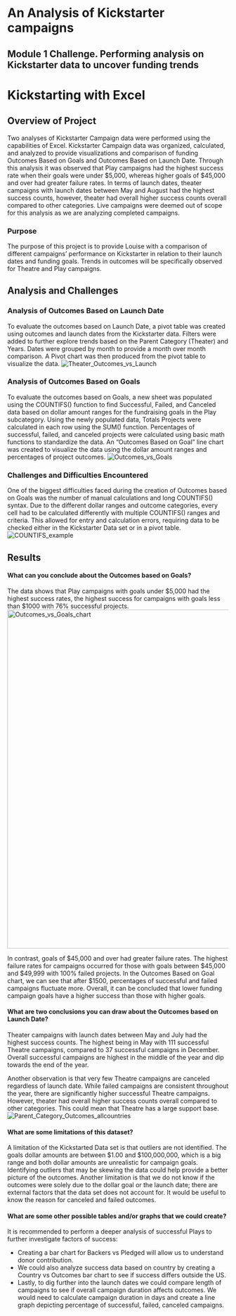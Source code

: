 # An Analysis of Kickstarter campaigns
Module 1 Challenge. Performing analysis on Kickstarter data to uncover funding trends
---

# Kickstarting with Excel
## Overview of Project
Two analyses of Kickstarter Campaign data were performed using the capabilities of Excel. Kickstarter Campaign data was organized, calculated, and analyzed to provide visualizations and comparison of funding Outcomes Based on Goals and Outcomes Based on Launch Date. Through this analysis it was observed that Play campaigns had the highest success rate when their goals were under $5,000, whereas higher goals of $45,000 and over had greater failure rates. In terms of launch dates, theater campaigns with launch dates between May and August had the highest success counts, however, theater had overall higher success counts overall compared to other categories. Live campaigns were deemed out of scope for this analysis as we are analyzing completed campaigns. 

### Purpose
The purpose of this project is to provide Louise with a comparison of different campaigns’ performance on Kickstarter in relation to their launch dates and funding goals. Trends in outcomes will be specifically observed for Theatre and Play campaigns.
## Analysis and Challenges
### Analysis of Outcomes Based on Launch Date
To evaluate the outcomes based on Launch Date, a pivot table was created using outcomes and launch dates from the Kickstarter data. Filters were added to further explore trends based on the Parent Category (Theater) and Years. Dates were grouped by month to provide a month over month comparison.  A Pivot chart was then produced from the pivot table to visualize the data. 
![Theater_Outcomes_vs_Launch](https://user-images.githubusercontent.com/81447450/112730412-65c2c500-8eff-11eb-9250-fee23752c6e7.png)


### Analysis of Outcomes Based on Goals
To evaluate the outcomes based on Goals, a new sheet was populated using the COUNTIFS() function to find Successful, Failed, and Canceled data based on dollar amount ranges for the fundraising goals in the Play subcategory. Using the newly populated data, Totals Projects were calculated in each row using the SUM() function. Percentages of successful, failed, and canceled projects were calculated using basic math functions to standardize the data. An “Outcomes Based on Goal” line chart was created to visualize the data using the dollar amount ranges and percentages of project outcomes.
![Outcomes_vs_Goals](https://user-images.githubusercontent.com/81447450/112730419-73784a80-8eff-11eb-877d-b9bc3abe17da.png)


### Challenges and Difficulties Encountered
One of the biggest difficulties faced during the creation of Outcomes based on Goals was the number of manual calculations and long COUNTIFS() syntax. Due to the different dollar ranges and outcome categories, every cell had to be calculated differently with multiple COUNTIFS() ranges and criteria. This allowed for entry and calculation errors, requiring data to be checked either in the Kickstarter Data set or in a pivot table.
![COUNTIFS_example](https://user-images.githubusercontent.com/81447450/112730499-e8e41b00-8eff-11eb-89a7-63efae03399f.png)


## Results
#### What can you conclude about the Outcomes based on Goals?
The data shows that Play campaigns with goals under $5,000 had the highest success rates, the highest success for campaigns with goals less than $1000 with 76% successful projects.
<img width="770" alt="Outcomes_vs_Goals_chart" src="https://user-images.githubusercontent.com/81447450/112730486-d4a01e00-8eff-11eb-98fa-34a1e3e6795e.png">

In contrast, goals of $45,000 and over had greater failure rates. The highest failure rates for campaigns occurred for those with goals between $45,000 and $49,999 with 100% failed projects. In the Outcomes Based on Goal chart, we can see that after $1500, percentages of successful and failed campaigns fluctuate more. Overall, it can be concluded that lower funding campaign goals have a higher success than those with higher goals. 

#### What are two conclusions you can draw about the Outcomes based on Launch Date?
Theater campaigns with launch dates between May and July had the highest success counts. The highest being in May with 111 successful Theatre campaigns, compared to 37 successful campaigns in December. Overall successful campaigns are highest in the middle of the year and dip towards the end of the year. 

Another observation is that very few Theatre campaigns are canceled regardless of launch date. While failed campaigns are consistent throughout the year, there are significantly higher successful Theatre campaigns. However, theater had overall higher success counts overall compared to other categories. This could mean that Theatre has a large support base. 
![Parent_Category_Outcomes_allcountries](https://user-images.githubusercontent.com/81447450/112730533-14670580-8f00-11eb-9588-df25523477ae.png)

#### What are some limitations of this dataset?
A limitation of the Kickstarted Data set is that outliers are not identified. The goals dollar amounts are between $1.00 and $100,000,000, which is a big range and both dollar amounts are unrealistic for campaign goals. Identifying outliers that may be skewing the data could help provide a better picture of the outcomes. 
Another limitation is that we do not know if the outcomes were solely due to the dollar goal or the launch date; there are external factors that the data set does not account for. It would be useful to know the reason for canceled and failed outcomes.

#### What are some other possible tables and/or graphs that we could create?
It is recommended to perform a deeper analysis of successful Plays to further investigate factors of success: 
* Creating a bar chart for Backers vs Pledged will allow us to understand donor contribution. 
* We could also analyze success data based on country by creating a Country vs Outcomes bar chart to see if success differs outside the US. 
* Lastly, to dig further into the launch dates we could compare length of campaigns to see if overall campaign duration affects outcomes. We would need to calculate campaign duration in days and create a line graph depicting percentage of successful, failed, canceled campaigns.

